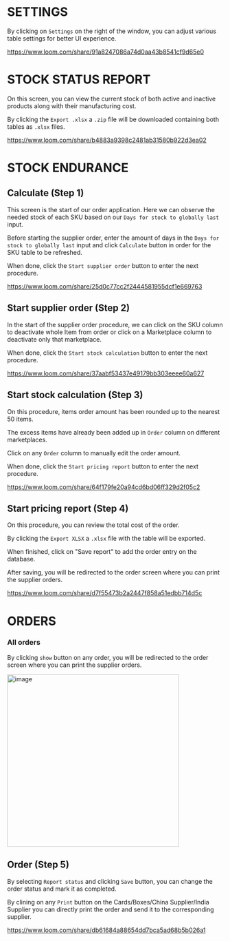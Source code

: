 # SETTINGS

By clicking on `Settings` on the right of the window, you can adjust various table settings for better UI experience.

https://www.loom.com/share/91a8247086a74d0aa43b8541cf9d65e0

# STOCK STATUS REPORT

On this screen, you can view the current stock of both active and inactive products along with their manufacturing cost. 

By clicking the `Export .xlsx` a `.zip` file will be downloaded containing both tables as `.xlsx` files.

https://www.loom.com/share/b4883a9398c2481ab31580b922d3ea02

# STOCK ENDURANCE 

## Calculate (Step 1)

This screen is the start of our order application. Here we can observe the needed stock of each SKU based on our `Days for stock to globally last` input. 

Before starting the supplier order, enter the amount of days in the `Days for stock to globally last` input and click `Calculate` button in order for the SKU table to be refreshed.

When done, click the `Start supplier order` button to enter the next procedure.

https://www.loom.com/share/25d0c77cc2f2444581955dcf1e669763

## Start supplier order (Step 2)

In the start of the supplier order procedure, we can click on the SKU column to deactivate whole Item from order or click on a Marketplace column to deactivate only that marketplace.

When done, click the `Start stock calculation` button to enter the next procedure.

https://www.loom.com/share/37aabf53437e49179bb303eeee60a627

## Start stock calculation (Step 3)

On this procedure, items order amount has been rounded up to the nearest 50 items. 

The excess items have already been added up in `Order` column on different marketplaces.

Click on any `Order` column to manually edit the order amount.

When done, click the `Start pricing report` button to enter the next procedure.

https://www.loom.com/share/64f179fe20a94cd6bd06ff329d2f05c2

## Start pricing report (Step 4)

On this procedure, you can review the total cost of the order.

By clicking the `Export XLSX` a `.xlsx` file with the table will be exported.

When finished, click on "Save report" to add the order entry on the database.

After saving, you will be redirected to the order screen where you can print the supplier orders.

https://www.loom.com/share/d7f55473b2a2447f858a51edbb714d5c

# ORDERS
### All orders

By clicking `show` button on any order, you will be redirected to the order screen where you can print the supplier orders.

<img src="https://user-images.githubusercontent.com/45101051/175343984-4bcb43dd-bfee-444e-99f0-bd29410b248f.png" alt="image" width="400">

## Order (Step 5)

By selecting `Report status` and clicking `Save` button, you can change the order status and mark it as completed.

By clining on any `Print` button on the Cards/Boxes/China Supplier/India Supplier you can directly print the order and send it to the corresponding supplier.

https://www.loom.com/share/db61684a88654dd7bca5ad68b5b026a1
